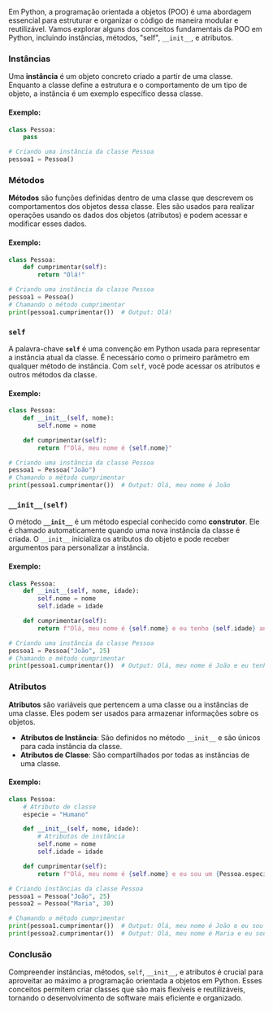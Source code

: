 Em Python, a programação orientada a objetos (POO) é uma abordagem essencial para estruturar e organizar o código de maneira modular e reutilizável. Vamos explorar alguns dos conceitos fundamentais da POO em Python, incluindo instâncias, métodos, "self", `__init__`, e atributos.

### Instâncias

Uma **instância** é um objeto concreto criado a partir de uma classe. Enquanto a classe define a estrutura e o comportamento de um tipo de objeto, a instância é um exemplo específico dessa classe.

#### Exemplo:

```python
class Pessoa:
    pass

# Criando uma instância da classe Pessoa
pessoa1 = Pessoa()
```

### Métodos

**Métodos** são funções definidas dentro de uma classe que descrevem os comportamentos dos objetos dessa classe. Eles são usados para realizar operações usando os dados dos objetos (atributos) e podem acessar e modificar esses dados.

#### Exemplo:

```python
class Pessoa:
    def cumprimentar(self):
        return "Olá!"

# Criando uma instância da classe Pessoa
pessoa1 = Pessoa()
# Chamando o método cumprimentar
print(pessoa1.cumprimentar())  # Output: Olá!
```

### `self`

A palavra-chave **`self`** é uma convenção em Python usada para representar a instância atual da classe. É necessário como o primeiro parâmetro em qualquer método de instância. Com `self`, você pode acessar os atributos e outros métodos da classe.

#### Exemplo:

```python
class Pessoa:
    def __init__(self, nome):
        self.nome = nome

    def cumprimentar(self):
        return f"Olá, meu nome é {self.nome}"

# Criando uma instância da classe Pessoa
pessoa1 = Pessoa("João")
# Chamando o método cumprimentar
print(pessoa1.cumprimentar())  # Output: Olá, meu nome é João
```

### `__init__(self)`

O método **`__init__`** é um método especial conhecido como **construtor**. Ele é chamado automaticamente quando uma nova instância da classe é criada. O `__init__` inicializa os atributos do objeto e pode receber argumentos para personalizar a instância.

#### Exemplo:

```python
class Pessoa:
    def __init__(self, nome, idade):
        self.nome = nome
        self.idade = idade

    def cumprimentar(self):
        return f"Olá, meu nome é {self.nome} e eu tenho {self.idade} anos."

# Criando uma instância da classe Pessoa
pessoa1 = Pessoa("João", 25)
# Chamando o método cumprimentar
print(pessoa1.cumprimentar())  # Output: Olá, meu nome é João e eu tenho 25 anos.
```

### Atributos

**Atributos** são variáveis que pertencem a uma classe ou a instâncias de uma classe. Eles podem ser usados para armazenar informações sobre os objetos.

- **Atributos de Instância**: São definidos no método `__init__` e são únicos para cada instância da classe.
- **Atributos de Classe**: São compartilhados por todas as instâncias de uma classe.

#### Exemplo:

```python
class Pessoa:
    # Atributo de classe
    especie = "Humano"

    def __init__(self, nome, idade):
        # Atributos de instância
        self.nome = nome
        self.idade = idade

    def cumprimentar(self):
        return f"Olá, meu nome é {self.nome} e eu sou um {Pessoa.especie}."

# Criando instâncias da classe Pessoa
pessoa1 = Pessoa("João", 25)
pessoa2 = Pessoa("Maria", 30)

# Chamando o método cumprimentar
print(pessoa1.cumprimentar())  # Output: Olá, meu nome é João e eu sou um Humano.
print(pessoa2.cumprimentar())  # Output: Olá, meu nome é Maria e eu sou um Humano.
```

### Conclusão

Compreender instâncias, métodos, `self`, `__init__`, e atributos é crucial para aproveitar ao máximo a programação orientada a objetos em Python. Esses conceitos permitem criar classes que são mais flexíveis e reutilizáveis, tornando o desenvolvimento de software mais eficiente e organizado.
